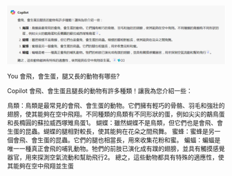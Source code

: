 

![](./img/CopilotAnimal.png)

You
會飛，會生蛋，腿又長的動物有哪些?

Copilot
會飛、會生蛋且腿長的動物有許多種類！讓我為您介紹一些：

鳥類：鳥類是最常見的會飛、會生蛋的動物。它們擁有輕巧的骨骼、羽毛和強壯的翅膀，使其能夠在空中飛翔。不同種類的鳥類有不同形狀的蛋，例如尖尖的鷸鳥蛋和長橢圓的蘇拉威西塚雉鳥蛋1。
蝴蝶：雖然蝴蝶不是鳥類，但它們也是會飛、會生蛋的昆蟲。蝴蝶的腿相對較長，使其能夠在花朵之間飛舞。
蜜蜂：蜜蜂是另一個會飛、會生蛋的昆蟲。它們的腿也相當長，用來收集花粉和蜜。
蝙蝠：蝙蝠是唯一一種真正會飛的哺乳動物。牠們的前肢已演化成有蹼的翅膀，並具有觸摸感覺器官，用來探測空氣流動和幫助飛行2。
總之，這些動物都具有特殊的適應性，使其能夠在空中飛翔並生蛋
